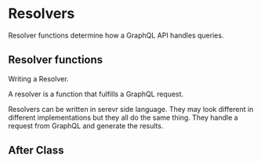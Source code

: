 #  Resolvers 

Resolver functions determine how a GraphQL API handles queries. 

## Resolver functions 

Writing a Resolver.

A resolver is a function that fulfills a GraphQL request. 

Resolvers can be written in serevr side language. They may look different in different implementations but they all do the same thing. They handle a request from GraphQL and generate the results. 

## After Class 

